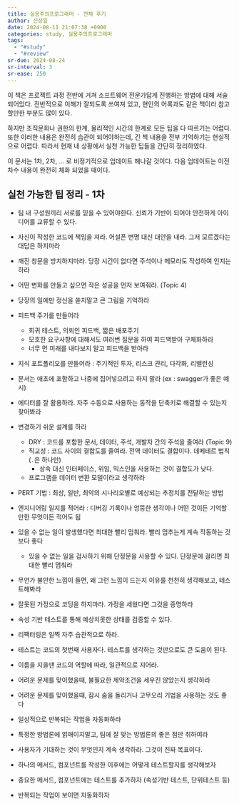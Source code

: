 ```yaml
---
title: 실용주의프로그래머 - 전체 후기
author: 신성일
date: 2024-08-11 21:07:38 +0900
categories: study, 실용주의프로그래머
tags:
  - "#study"
  - "#review"
sr-due: 2024-08-24
sr-interval: 3
sr-ease: 250
---
```


이 책은 프로젝트 과정 전반에 거쳐 소프트웨어 전문가답게 진행하는 방법에 대해 서술되어있다. 전반적으로 이해가 잘되도록 쓰여져 있고, 현인의 어록과도 같은 책이라 참고할만한 부분도 많이 있다. 

하지만 조직문화나 권한의 한계, 물리적인 시간의 한계로 모든 팁을 다 따르기는 어렵다. 또한 이러한 내용은 완전히 습관이 되어야하는데, 긴 책 내용을 전부 기억하기는 현실적으로 어렵다. 따라서 현재 내 상황에서 실천 가능한 팁들을 간단히 정리하였다.

이 문서는 1차, 2차, ... 로 비정기적으로 업데이트 해나갈 것이다. 다음 업데이트는 이전 차수 내용이 완전히 체화 되었을 때이다.

## 실천 가능한 팁 정리 - 1차

- 팀 내 구성원끼리 서로를 믿을 수 있어야한다. 신뢰가 기반이 되어야 안전하게 아이디어를 교류할 수 있다.
- 자신이 작성한 코드에 책임을 져라. 어설픈 변명 대신 대안을 내라. 그저 모르겠다는 대답은 하지마라
- 깨진 창문을 방치하지마라. 당장 시간이 없다면 주석이나 메모라도 작성하여 인지는 하라
- 어떤 변화를 만들고 싶으면 작은 성공을 먼저 보여줘라.  (Topic 4)
- 당장의 일에만 정신을 쏟지말고 큰 그림을 기억하라
- 피드백 주기를 만들어라
	- 회귀 테스트,  의뢰인 피드백, 짧은 배포주기
	- 모호한 요구사항에 대해서도 여러번 질문을 하여 피드백받아 구체화하라
	- 너무 먼 미래를 내다보지 말고 피드백을 받아라
- 지식 포트폴리오를 만들어라 : 주기적인 투자, 리스크 관리, 다각화, 리밸런싱
- 문서는 애초에 포함하고 나중에 집어넣으려고 하지 말라 (ex : swagger가 좋은 예시)
- 에디터를 잘 활용하라. 자주 수동으로 사용하는 동작을 단축키로 해결할 수 있는지 찾아봐라
- 변경하기 쉬운 설계를 하라
	- DRY : 코드를 포함한 문서, 데이터, 주석, 개발자 간의 주석을 줄여라 (Topic 9)
	- 직교성 : 코드 사이의 결합도를 줄여라. 전역 데이터도 결합이다. 데메테르 법칙(`.`은 하나만)
		-  상속 대신 인터페이스, 위임, 믹스인을 사용하는 것이 결합도가 낮다.
	- 프로그램을 데이터 변환 모델이라고 생각하라
- PERT 기법 : 최상, 일반, 최악의 시나리오별로 예상되는 추정치를 전달하는 방법
- 엔지니어링 일지를 적어라 : 디버깅 기록이나 엉뚱한 생각이나 어떤 것이든 기억할만한 무엇이든 적어도 됨
- 있을 수 없는 일이 발생했다면 최대한 빨리 멈춰라. 빨리 멈추는게 계속 작동하는 것보다 좋다
	- 있을 수 없는 일을 검사하기 위해 단정문을 사용할 수 있다. 단정문에 걸리면 최대한 빨리 멈춰라
- 무언가 불안한 느낌이 들면, 왜 그런 느낌이 드는지 이유를 천천히 생각해보고, 테스트해봐라
- 잘못된 가정으로 코딩을 하지마라. 가정을 세웠다면 그것을 증명하라
- 속성 기반 테스트를 통해 예상치못한 상태를 검증할 수 있다.
- 리팩터링은 일찍 자주 습관적으로 하라.
- 테스트는 코드의 첫번째 사용자다. 테스트를 생각하는 것만으로도 큰 도움이 된다.
- 이름을 지을땐 코드의 역할에 따라, 일관적으로 지어라. 
- 어려운 문제를 맞이했을때, 불필요한 제약조건을 세우진 않았는지 생각하라
- 어려운 문제를 맞이했을때, 잠시 숨을 돌리거나 고무오리 기법을 사용하는 것도 좋다
- 일상적으로 반복되는 작업을 자동화하라
- 특정한 방법론에 얽매이지말고, 팀에 잘 맞는 방법론의 좋은 점만 취하여라
- 사용자가 기대하는 것이 무엇인지 계속 생각하라. 그것이 진짜 목표이다.



- 하나의 메서드, 컴포넌트를 작성한 이후에는 어떻게 테스트할지를 생각해보자
- 중요한 메서드, 컴포넌트에는 테스트를 추가하자 (속성기반 테스트, 단위테스트 등)
- 반복되는 작업이 보이면 자동화하자
